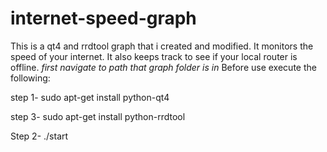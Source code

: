 # internet-speed-graph
This is a qt4 and rrdtool graph that i created and modified. It monitors the speed of your internet. It also keeps track to see if your local router is offline.
*first navigate to path that graph folder is in*
Before use execute the following: 

step 1-
sudo apt-get install python-qt4

step 3-
sudo apt-get install python-rrdtool

Step 2-
./start
